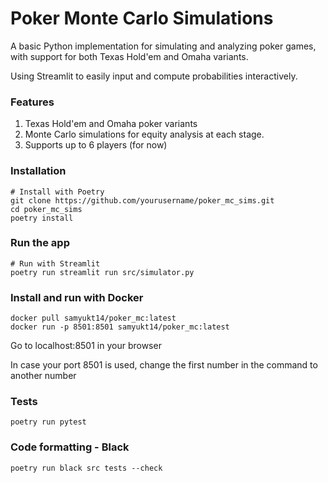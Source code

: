 # Poker Monte Carlo Simulations
A basic Python implementation for simulating and analyzing poker games, with support for both Texas Hold'em and Omaha variants.

Using Streamlit to easily input and compute probabilities interactively.


### Features
1. Texas Hold'em and Omaha poker variants
2. Monte Carlo simulations for equity analysis at each stage.
3. Supports up to 6 players (for now)


### Installation

```
# Install with Poetry
git clone https://github.com/yourusername/poker_mc_sims.git
cd poker_mc_sims
poetry install
```

### Run the app
```
# Run with Streamlit
poetry run streamlit run src/simulator.py
```

### Install and run with Docker
```
docker pull samyukt14/poker_mc:latest
docker run -p 8501:8501 samyukt14/poker_mc:latest
```
Go to localhost:8501 in your browser


In case your port 8501 is used, change the first number in the command to another number

### Tests

```
poetry run pytest
```

### Code formatting - Black
```
poetry run black src tests --check
```
